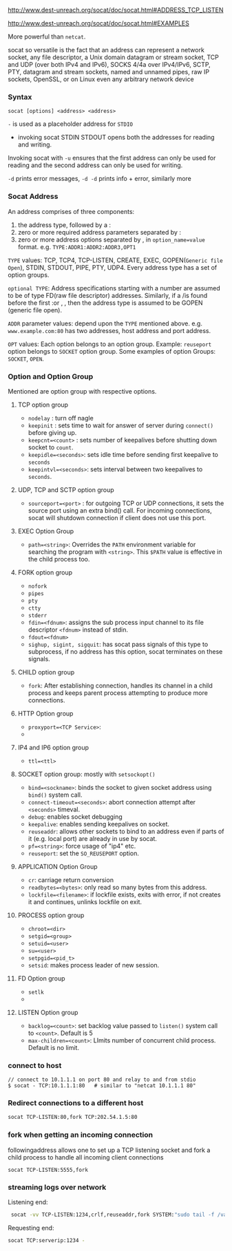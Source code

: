 
http://www.dest-unreach.org/socat/doc/socat.html#ADDRESS_TCP_LISTEN

http://www.dest-unreach.org/socat/doc/socat.html#EXAMPLES

More powerful than `netcat`.

socat so versatile is the fact that an address can represent a network socket, any file descriptor, a Unix domain datagram or stream socket, TCP and UDP (over both IPv4 and IPv6), SOCKS 4/4a over IPv4/IPv6, SCTP, PTY, datagram and stream sockets, named and unnamed pipes, raw IP sockets, OpenSSL, or on Linux even any arbitrary network device

### Syntax

```
socat [options] <address> <address>
```

`-` is used as a placeholder address for `STDIO`

* invoking socat STDIN STDOUT opens both the addresses for reading and writing.

Invoking socat with `-u` ensures that the first address can only be used for reading and the second address can only be used for writing.

`-d` prints error messages, `-d -d` prints info + error, similarly more 
### Socat Address

An address comprises of three components:

1. the address type, followed by a :
2. zero or more required address parameters separated by :
3. zero or more address options separated by , in `option_name=value` format.
e.g.
`TYPE:ADDR1:ADDR2:ADDR3,OPT1`

`TYPE` values: TCP, TCP4, TCP-LISTEN, CREATE, EXEC, GOPEN(`Generic file Open`), STDIN, STDOUT, PIPE, PTY, UDP4. Every address type has a set of option groups.

`optional TYPE`:
Address specifications starting with a number are assumed to be of type FD(raw file descriptor) addresses. Similarly, if a /is found before the first :or , , then the address type is assumed to be GOPEN (generic file open).


`ADDR` parameter values: depend upon the `TYPE` mentioned above. e.g. `www.example.com:80` has two addresses, host address and port address.

`OPT` values: Each option belongs to an option group.
Example: `reuseport` option belongs to `SOCKET` option group.
Some examples of option Groups: `SOCKET`, `OPEN`.

### Option and Option Group
Mentioned are option group with respective options.
1. TCP option group
    - `nodelay` : turn off nagle
    - `keepinit` : sets time to wait for answer of server during `connect()` before giving up.
    - `keepcnt=<count>` : sets number of keepalives before shutting down socket to `count`.
    - `keepidle=<seconds>`: sets idle time before sending first keepalive to `seconds`
    - `keepintvl=<seconds>`: sets interval between two keepalives to `seconds`.

2. UDP, TCP and SCTP option group
    - `sourceport=<port>` : for outgoing TCP or UDP connections, it sets the source port using an extra bind() call.
    For incoming connections, socat will shutdown connection if client does not use this port.

3. EXEC Option Group
    - `path=<string>`: Overrides the `PATH` environment variable for searching the program with `<string>`. This `$PATH` value is effective in the child process too.

4. FORK option group
    - `nofork`
    - `pipes`
    - `pty`
    - `ctty`
    - `stderr`
    - `fdin=<fdnum>`: assigns the sub process input channel to its file descriptor `<fdnum>` instead of stdin.
    - `fdout=<fdnum>`
    - `sighup, sigint, sigquit`: has socat pass signals of this type to subprocess, if no address has this option, socat terminates on these signals.

5. CHILD option group
    - `fork`: After establishing connection, handles its channel in a child process and keeps parent process attempting to produce more connections.

6. HTTP Option group
    - `proxyport=<TCP Service>`:
    - 

7. IP4 and IP6 option group
    - `ttl=<ttl>`

8. SOCKET option group: mostly with `setsockopt()`
    - `bind=<sockname>`: binds the socket to given socket address using `bind()` system call.
    - `connect-timeout=<seconds>`: abort connection attempt after `<seconds>` timeval.
    - `debug`: enables socket debugging
    - `keepalive`: enables sending keepalives on socket.
    - `reuseaddr`: allows other sockets to bind to an address even if parts of it (e.g. local port) are already in use by socat.
    - `pf=<string>`: force usage of "ip4" etc.
    - `reuseport`: set the `SO_REUSEPORT` option.

9. APPLICATION Option Group

    - `cr`: carriage return conversion
    - `readbytes=<bytes>`: only read so many bytes from this address.
    - `lockfile=<filename>`: if lockfile exists, exits with error, if not creates it and continues, unlinks lockfile on exit.

10. PROCESS option group
    - `chroot=<dir>`
    - `setgid=<group>`
    - `setuid=<user>`
    - `su=<user>`
    - `setpgid=<pid_t>`
    - `setsid`: makes process leader of new session.

11. FD Option group

    - `setlk`
    - 

12. LISTEN Option group
    - `backlog=<count>`: set backlog value passed to `listen()` system call to `<count>`. Default is 5
    - `max-children=<count>`: LImits number of concurrent child process. Default is no limit.


### connect to host
```
// connect to 10.1.1.1 on port 80 and relay to and from stdio
$ socat - TCP:10.1.1.1:80	# similar to "netcat 10.1.1.1 80"
```

### Redirect connections to a different host

```sh
socat TCP-LISTEN:80,fork TCP:202.54.1.5:80
```

### fork when getting an incoming connection
followingaddress allows one to set up a TCP listening socket and fork a child process to handle all incoming client connections
```
socat TCP-LISTEN:5555,fork
```

### streaming logs over network
Listening end:
```sh
 socat -vv TCP-LISTEN:1234,crlf,reuseaddr,fork SYSTEM:"sudo tail -f /var/log/messages"
```

Requesting end:
```sh
socat TCP:serverip:1234 -
```